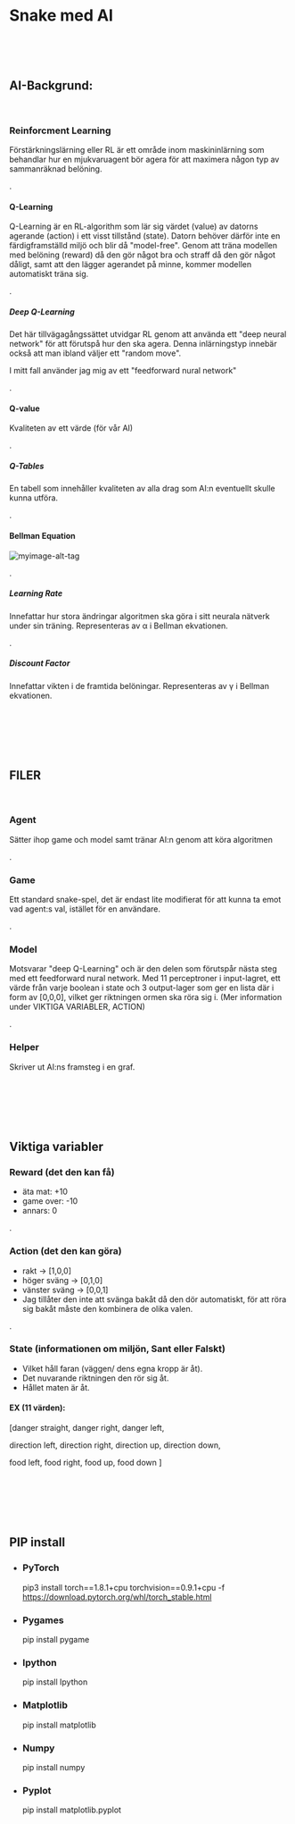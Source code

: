 # Snake med AI

&nbsp;

&nbsp;

## AI-Backgrund:

&nbsp;

### Reinforcment Learning
Förstärkningslärning eller RL är ett område inom maskininlärning som behandlar hur en mjukvaruagent bör agera för att maximera någon typ av sammanräknad belöning.

.

#### Q-Learning
Q-Learning är en RL-algorithm som lär sig värdet (value) av datorns agerande (action) i ett visst tillstånd (state). Datorn behöver därför inte en färdigframställd miljö och blir då "model-free". Genom att träna modellen med belöning (reward) då den gör något bra och straff då den gör något dåligt, samt att den lägger agerandet på minne, kommer modellen automatiskt träna sig.

.

##### Deep Q-Learning
Det här tillvägagångssättet utvidgar RL genom att använda ett "deep neural network" för att förutspå hur den ska agera. Denna inlärningstyp innebär också att man ibland väljer ett "random move".

I mitt fall använder jag mig av ett "feedforward nural network" 

.


#### Q-value
Kvaliteten av ett värde (för vår AI)

.

##### Q-Tables
En tabell som innehåller kvaliteten av alla drag som AI:n eventuellt skulle kunna utföra.

.

#### Bellman Equation

![myimage-alt-tag](https://miro.medium.com/max/1050/1*FHsbUXsJFg8xt5U2c-6y1A.png)

.

##### Learning Rate
Innefattar hur stora ändringar algoritmen ska göra i sitt neurala nätverk under sin träning. Representeras av α i Bellman ekvationen.

.

##### Discount Factor
Innefattar vikten i de framtida belöningar. Representeras av γ i Bellman ekvationen.

&nbsp;

&nbsp;

&nbsp;

## FILER

&nbsp;

### Agent
Sätter ihop game och model samt tränar AI:n genom att köra algoritmen

.

### Game
Ett standard snake-spel, det är endast lite modifierat för att kunna ta emot vad agent:s val, istället för en användare.

.

### Model
Motsvarar "deep Q-Learning" och är den delen som förutspår nästa steg med ett feedforward nural network.
Med 11 perceptroner i input-lagret, ett värde från varje boolean i state och 3 output-lager som ger en lista där i form av [0,0,0], vilket ger riktningen ormen ska röra sig i. 
(Mer information under VIKTIGA VARIABLER, ACTION)

.

### Helper
Skriver ut AI:ns framsteg i en graf.

&nbsp;

&nbsp;

&nbsp;

## Viktiga variabler

### Reward (det den kan få)
- äta mat:      +10
- game over:    -10
- annars:         0

.

### Action (det den kan göra)
- rakt          ->      [1,0,0]
- höger sväng   ->      [0,1,0]
- vänster sväng ->      [0,0,1]
- Jag tillåter den inte att svänga bakåt då den dör automatiskt, för att röra sig bakåt måste den kombinera de olika valen.

.

### State (informationen om miljön, Sant eller Falskt)
- Vilket håll faran (väggen/ dens egna kropp är åt).
- Det nuvarande riktningen den rör sig åt.
- Hållet maten är åt.

#### EX (11 värden):
[danger straight, danger right, danger left,

direction left, direction right,
direction up, direction down,

food left, food right,
food up, food down
]

&nbsp;

&nbsp;

&nbsp;

## PIP install

- ### PyTorch
    pip3 install torch==1.8.1+cpu torchvision==0.9.1+cpu -f https://download.pytorch.org/whl/torch_stable.html

- ### Pygames
    pip install pygame

- ### Ipython
    pip install Ipython

- ### Matplotlib
    pip install matplotlib

- ### Numpy
    pip install numpy

- ### Pyplot
    pip install matplotlib.pyplot







